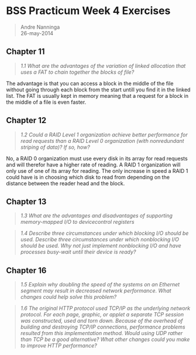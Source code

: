 # BSS Practicum Week 4 Exercises

> Andre Nanninga  
> 26-may-2014

## Chapter 11

> _1.1 What are the advantages of the variation of linked allocation that uses a FAT to chain together the blocks of file?_

The advantage is that you can access a block in the middle of the file without going through each block from the start untill you find it in the linked list. The FAT is usually kept in memory meaning that a request for a block in the middle of a file is even faster.

## Chapter 12

> _1.2 Could a RAID Level 1 organization achieve better performance for read requests than a RAID Level 0 organization (with nonredundant striping of data)? If so, how?_

No, a RAID 0 organization must use every disk in its array for read requests and will therefor have a higher rate of reading. A RAID 1 organization will only use of one of its array for reading. The only increase in speed a RAID 1 could have is in choosing which disk to read from depending on the distance between the reader head and the block.

## Chapter  13

> _1.3 What are the advantages and disadvantages of supporting memory-mapped I/O to devicecontrol registers_

> _1.4 Describe three circumstances under which blocking I/O should be used. Describe three circumstances under which nonblocking I/O should be used. Why not just implement nonblocking I/O and have processes busy-wait until their device is ready?_

## Chapter 16

> _1.5 Explain why doubling the speed of the systems on an Ethernet segment may result in decreased network performance. What changes could help solve this problem?_

> _1.6 The original HTTP protocol used TCP/IP as the underlying network protocol. For each page, graphic, or applet a separate TCP session was constructed, used and torn down. Because of the overhead of building and destroying TCP/IP connections, performance problems resulted from this implementation method. Would using UDP rather than TCP be a good alternative? What other changes could you make to improve HTTP performance?_